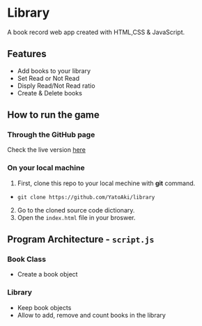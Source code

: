 # Library

A book record web app created with HTML,CSS & JavaScript.

## Features

* Add books to your library
* Set Read or Not Read
* Disply Read/Not Read ratio
* Create & Delete books

## How to run the game

### Through the GitHub page

Check the live version <a href="https://yatoaki.github.io/library/">here</a>

### On your local machine

1. First, clone this repo to your local mechine with __git__ command.
* `git clone https://github.com/YatoAki/library`
2. Go to the cloned source code dictionary.
3. Open the `index.html` file in your broswer.

## Program Architecture - `script.js`

### Book Class

* Create a book object

### Library

* Keep book objects
* Allow to add, remove and count books in the library
